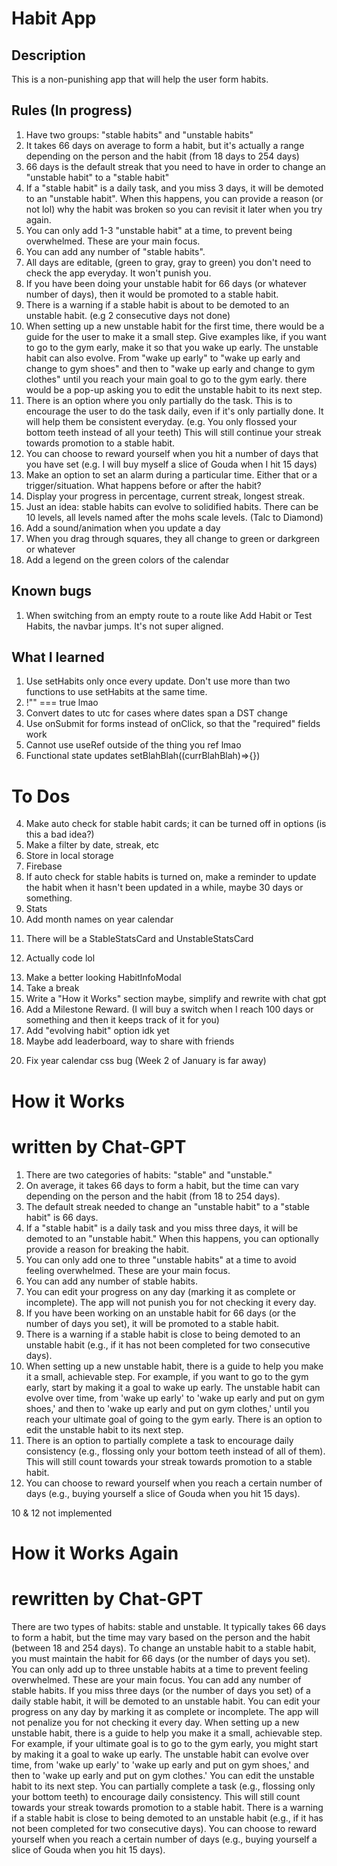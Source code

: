 # Habit App

## Description

This is a non-punishing app that will help the user form habits.

## Rules (In progress)

1. Have two groups: "stable habits" and "unstable habits"
2. It takes 66 days on average to form a habit, but it's actually a range depending on the person and the habit (from 18 days to 254 days)
3. 66 days is the default streak that you need to have in order to change an "unstable habit" to a "stable habit"
4. If a "stable habit" is a daily task, and you miss 3 days, it will be demoted to an "unstable habit". When this happens, you can provide a reason (or not lol) why the habit was broken so you can revisit it later when you try again.
5. You can only add 1-3 "unstable habit" at a time, to prevent being overwhelmed. These are your main focus.
6. You can add any number of "stable habits".
7. All days are editable, (green to gray, gray to green) you don't need to check the app everyday. It won't punish you.
8. If you have been doing your unstable habit for 66 days (or whatever number of days), then it would be promoted to a stable habit.
9. There is a warning if a stable habit is about to be demoted to an unstable habit. (e.g 2 consecutive days not done)
10. When setting up a new unstable habit for the first time, there would be a guide for the user to make it a small step. Give examples like, if you want to go to the gym early, make it so that you wake up early. The unstable habit can also evolve. From "wake up early" to "wake up early and change to gym shoes" and then to "wake up early and change to gym clothes" until you reach your main goal to go to the gym early. there would be a pop-up asking you to edit the unstable habit to its next step.
11. There is an option where you only partially do the task. This is to encourage the user to do the task daily, even if it's only partially done. It will help them be consistent everyday. (e.g. You only flossed your bottom teeth instead of all your teeth) This will still continue your streak towards promotion to a stable habit.
12. You can choose to reward yourself when you hit a number of days that you have set (e.g. I will buy myself a slice of Gouda when I hit 15 days)
13. Make an option to set an alarm during a particular time. Either that or a trigger/situation. What happens before or after the habit?
14. Display your progress in percentage, current streak, longest streak.
15. Just an idea: stable habits can evolve to solidified habits. There can be 10 levels, all levels named after the mohs scale levels. (Talc to Diamond)
16. Add a sound/animation when you update a day
17. When you drag through squares, they all change to green or darkgreen or whatever
18. Add a legend on the green colors of the calendar

## Known bugs

1. When switching from an empty route to a route like Add Habit or Test Habits, the navbar jumps. It's not super aligned.

## What I learned

1. Use setHabits only once every update. Don't use more than two functions to use setHabits at the same time.
2. !"" === true lmao
3. Convert dates to utc for cases where dates span a DST change
4. Use onSubmit for forms instead of onClick, so that the "required" fields work
5. Cannot use useRef outside of the thing you ref lmao
6. Functional state updates setBlahBlah((currBlahBlah)=>{})

# To Dos

<!-- 1. Make card options work; it has more info, update, delete, etc -->
<!-- 2. Make StableCalendarCard and UnstableCalendarCard -->
<!-- 3. Make unstable habit limit work -->

4. Make auto check for stable habit cards; it can be turned off in options (is this a bad idea?)
5. Make a filter by date, streak, etc
   <!-- 6. Add instructions on top; it can be turned off in options -->
   <!-- 7. Add legends at the bottom; it can be turned off in options -->
6. Store in local storage
7. Firebase
8. If auto check for stable habits is turned on, make a reminder to update the habit when it hasn't been updated in a while, maybe 30 days or something.
9. Stats
10. Add month names on year calendar
<!-- 13. Add a visual reminder if a stable habit is about to be demoted -->
11. There will be a StableStatsCard and UnstableStatsCard
<!-- 15. Put something on screen when there is nothing to list (e.g. there are no stable habits, no unstable habits, or both) -->
12. Actually code lol
<!-- 17. Make something happen (maybe use party-js) when an unstable habit gets promoted to a stable habit. Right now it just disappears when viewed from Home. Make something happen when a stable habit gets demoted. -->
13. Make a better looking HabitInfoModal
14. Take a break
15. Write a "How it Works" section maybe, simplify and rewrite with chat gpt
16. Add a Milestone Reward. (I will buy a switch when I reach 100 days or something and then it keeps track of it for you)
17. Add "evolving habit" option idk yet
18. Maybe add leaderboard, way to share with friends
<!-- 19. Find a way to add a year to the calendar (when a new year comes or the app has not been opened for a long time) -->
20. Fix year calendar css bug (Week 2 of January is far away)

# How it Works

# written by Chat-GPT

1. There are two categories of habits: "stable" and "unstable."
2. On average, it takes 66 days to form a habit, but the time can vary depending on the person and the habit (from 18 to 254 days).
3. The default streak needed to change an "unstable habit" to a "stable habit" is 66 days.
4. If a "stable habit" is a daily task and you miss three days, it will be demoted to an "unstable habit." When this happens, you can optionally provide a reason for breaking the habit.
5. You can only add one to three "unstable habits" at a time to avoid feeling overwhelmed. These are your main focus.
6. You can add any number of stable habits.
7. You can edit your progress on any day (marking it as complete or incomplete). The app will not punish you for not checking it every day.
8. If you have been working on an unstable habit for 66 days (or the number of days you set), it will be promoted to a stable habit.
9. There is a warning if a stable habit is close to being demoted to an unstable habit (e.g., if it has not been completed for two consecutive days).
10. When setting up a new unstable habit, there is a guide to help you make it a small, achievable step. For example, if you want to go to the gym early, start by making it a goal to wake up early. The unstable habit can evolve over time, from 'wake up early' to 'wake up early and put on gym shoes,' and then to 'wake up early and put on gym clothes,' until you reach your ultimate goal of going to the gym early. There is an option to edit the unstable habit to its next step.
11. There is an option to partially complete a task to encourage daily consistency (e.g., flossing only your bottom teeth instead of all of them). This will still count towards your streak towards promotion to a stable habit.
12. You can choose to reward yourself when you reach a certain number of days (e.g., buying yourself a slice of Gouda when you hit 15 days).

10 & 12 not implemented

# How it Works Again

# rewritten by Chat-GPT

There are two types of habits: stable and unstable. It typically takes 66 days to form a habit, but the time may vary based on the person and the habit (between 18 and 254 days).
To change an unstable habit to a stable habit, you must maintain the habit for 66 days (or the number of days you set).
You can only add up to three unstable habits at a time to prevent feeling overwhelmed. These are your main focus. You can add any number of stable habits.
If you miss three days (or the number of days you set) of a daily stable habit, it will be demoted to an unstable habit.
You can edit your progress on any day by marking it as complete or incomplete. The app will not penalize you for not checking it every day.
When setting up a new unstable habit, there is a guide to help you make it a small, achievable step. For example, if your ultimate goal is to go to the gym early, you might start by making it a goal to wake up early. The unstable habit can evolve over time, from 'wake up early' to 'wake up early and put on gym shoes,' and then to 'wake up early and put on gym clothes.' You can edit the unstable habit to its next step.
You can partially complete a task (e.g., flossing only your bottom teeth) to encourage daily consistency. This will still count towards your streak towards promotion to a stable habit.
There is a warning if a stable habit is close to being demoted to an unstable habit (e.g., if it has not been completed for two consecutive days).
You can choose to reward yourself when you reach a certain number of days (e.g., buying yourself a slice of Gouda when you hit 15 days).
